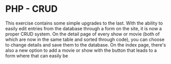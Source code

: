 # PHP - CRUD

This exercise contains some simple upgrades to the last. With the ability to easily edit entries from the database through a form on the site,
it is now a proper CRUD system. On the detail page of every show or movie (both of which are now in the same table and sorted through code),
you can choose to change details and save them to the database.
On the index page, there's also a new option to add a movie or show with the button that leads to a form where that can easily be